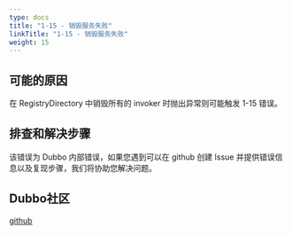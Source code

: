 ```yaml
---
type: docs
title: "1-15 - 销毁服务失败"
linkTitle: "1-15 - 销毁服务失败"
weight: 15
---
```


## 可能的原因
 在 RegistryDirectory 中销毁所有的 invoker 时抛出异常则可能触发 1-15 错误。

## 排查和解决步骤
该错误为 Dubbo 内部错误，如果您遇到可以在 github 创建 Issue 并提供错误信息以及复现步骤，我们将协助您解决问题。

## Dubbo社区
[github](https://github.com/apache/dubbo)

<p style="margin-top: 3rem;"> </p>
